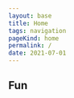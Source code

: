 ```yaml
---
layout: base
title: Home
tags: navigation
pageKind: home
permalink: /
date: 2021-07-01
---
```


## Fun

